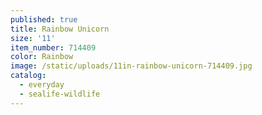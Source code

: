 ```yaml
---
published: true
title: Rainbow Unicorn
size: '11'
item_number: 714409
color: Rainbow
image: /static/uploads/11in-rainbow-unicorn-714409.jpg
catalog:
  - everyday
  - sealife-wildlife
---
```


